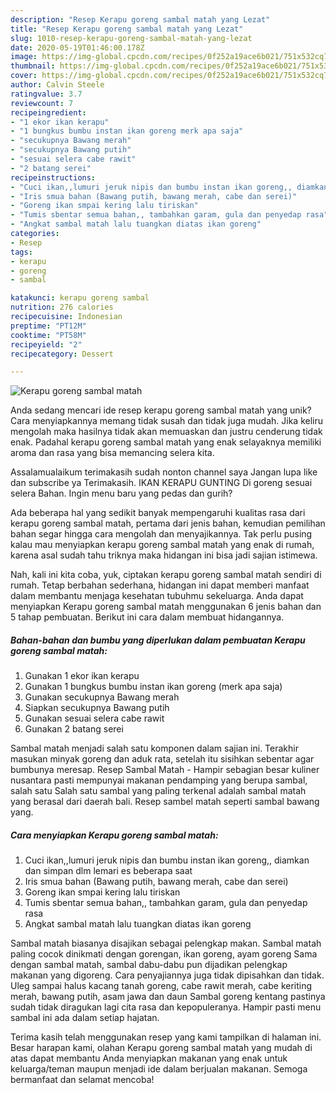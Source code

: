 ```yaml
---
description: "Resep Kerapu goreng sambal matah yang Lezat"
title: "Resep Kerapu goreng sambal matah yang Lezat"
slug: 1010-resep-kerapu-goreng-sambal-matah-yang-lezat
date: 2020-05-19T01:46:00.178Z
image: https://img-global.cpcdn.com/recipes/0f252a19ace6b021/751x532cq70/kerapu-goreng-sambal-matah-foto-resep-utama.jpg
thumbnail: https://img-global.cpcdn.com/recipes/0f252a19ace6b021/751x532cq70/kerapu-goreng-sambal-matah-foto-resep-utama.jpg
cover: https://img-global.cpcdn.com/recipes/0f252a19ace6b021/751x532cq70/kerapu-goreng-sambal-matah-foto-resep-utama.jpg
author: Calvin Steele
ratingvalue: 3.7
reviewcount: 7
recipeingredient:
- "1 ekor ikan kerapu"
- "1 bungkus bumbu instan ikan goreng merk apa saja"
- "secukupnya Bawang merah"
- "secukupnya Bawang putih"
- "sesuai selera cabe rawit"
- "2 batang serei"
recipeinstructions:
- "Cuci ikan,,lumuri jeruk nipis dan bumbu instan ikan goreng,, diamkan dan simpan dlm lemari es beberapa saat"
- "Iris smua bahan (Bawang putih, bawang merah, cabe dan serei)"
- "Goreng ikan smpai kering lalu tiriskan"
- "Tumis sbentar semua bahan,, tambahkan garam, gula dan penyedap rasa"
- "Angkat sambal matah lalu tuangkan diatas ikan goreng"
categories:
- Resep
tags:
- kerapu
- goreng
- sambal

katakunci: kerapu goreng sambal 
nutrition: 276 calories
recipecuisine: Indonesian
preptime: "PT12M"
cooktime: "PT58M"
recipeyield: "2"
recipecategory: Dessert

---
```



![Kerapu goreng sambal matah](https://img-global.cpcdn.com/recipes/0f252a19ace6b021/751x532cq70/kerapu-goreng-sambal-matah-foto-resep-utama.jpg)

Anda sedang mencari ide resep kerapu goreng sambal matah yang unik? Cara menyiapkannya memang tidak susah dan tidak juga mudah. Jika keliru mengolah maka hasilnya tidak akan memuaskan dan justru cenderung tidak enak. Padahal kerapu goreng sambal matah yang enak selayaknya memiliki aroma dan rasa yang bisa memancing selera kita.

Assalamualaikum terimakasih sudah nonton channel saya Jangan lupa like dan subscribe ya Terimakasih. IKAN KERAPU GUNTING Di goreng sesuai selera Bahan. Ingin menu baru yang pedas dan gurih?

Ada beberapa hal yang sedikit banyak mempengaruhi kualitas rasa dari kerapu goreng sambal matah, pertama dari jenis bahan, kemudian pemilihan bahan segar hingga cara mengolah dan menyajikannya. Tak perlu pusing kalau mau menyiapkan kerapu goreng sambal matah yang enak di rumah, karena asal sudah tahu triknya maka hidangan ini bisa jadi sajian istimewa.


Nah, kali ini kita coba, yuk, ciptakan kerapu goreng sambal matah sendiri di rumah. Tetap berbahan sederhana, hidangan ini dapat memberi manfaat dalam membantu menjaga kesehatan tubuhmu sekeluarga. Anda dapat menyiapkan Kerapu goreng sambal matah menggunakan 6 jenis bahan dan 5 tahap pembuatan. Berikut ini cara dalam membuat hidangannya.

<!--inarticleads1-->

##### Bahan-bahan dan bumbu yang diperlukan dalam pembuatan Kerapu goreng sambal matah:

1. Gunakan 1 ekor ikan kerapu
1. Gunakan 1 bungkus bumbu instan ikan goreng (merk apa saja)
1. Gunakan secukupnya Bawang merah
1. Siapkan secukupnya Bawang putih
1. Gunakan sesuai selera cabe rawit
1. Gunakan 2 batang serei


Sambal matah menjadi salah satu komponen dalam sajian ini. Terakhir masukan minyak goreng dan aduk rata, setelah itu sisihkan sebentar agar bumbunya meresap. Resep Sambal Matah - Hampir sebagian besar kuliner nusantara pasti mempunyai makanan pendamping yang berupa sambal, salah satu Salah satu sambal yang paling terkenal adalah sambal matah yang berasal dari daerah bali. Resep sambel matah seperti sambal bawang yang. 

<!--inarticleads2-->

##### Cara menyiapkan Kerapu goreng sambal matah:

1. Cuci ikan,,lumuri jeruk nipis dan bumbu instan ikan goreng,, diamkan dan simpan dlm lemari es beberapa saat
1. Iris smua bahan (Bawang putih, bawang merah, cabe dan serei)
1. Goreng ikan smpai kering lalu tiriskan
1. Tumis sbentar semua bahan,, tambahkan garam, gula dan penyedap rasa
1. Angkat sambal matah lalu tuangkan diatas ikan goreng


Sambal matah biasanya disajikan sebagai pelengkap makan. Sambal matah paling cocok dinikmati dengan gorengan, ikan goreng, ayam goreng Sama dengan sambal matah, sambal dabu-dabu pun dijadikan pelengkap makanan yang digoreng. Cara penyajiannya juga tidak dipisahkan dan tidak. Uleg sampai halus kacang tanah goreng, cabe rawit merah, cabe keriting merah, bawang putih, asam jawa dan daun Sambal goreng kentang pastinya sudah tidak diragukan lagi cita rasa dan kepopuleranya. Hampir pasti menu sambal ini ada dalam setiap hajatan. 

Terima kasih telah menggunakan resep yang kami tampilkan di halaman ini. Besar harapan kami, olahan Kerapu goreng sambal matah yang mudah di atas dapat membantu Anda menyiapkan makanan yang enak untuk keluarga/teman maupun menjadi ide dalam berjualan makanan. Semoga bermanfaat dan selamat mencoba!
